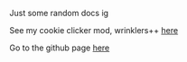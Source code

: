 Just some random docs ig

See my cookie clicker mod, wrinklers++ [here](https://awes12.github.io/wrinklersPlusPlus/)

Go to the github page [here](https://github.com/awes12/awes12.github.io/edit/main/docs/README.md)

